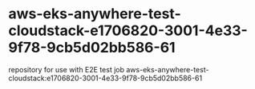 # aws-eks-anywhere-test-cloudstack-e1706820-3001-4e33-9f78-9cb5d02bb586-61
repository for use with E2E test job aws-eks-anywhere-test-cloudstack:e1706820-3001-4e33-9f78-9cb5d02bb586-61
